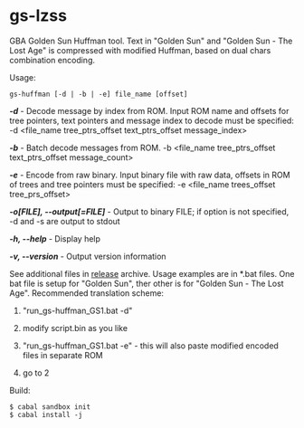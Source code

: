 gs-lzss
=========
GBA Golden Sun Huffman tool. Text in "Golden Sun" and "Golden Sun - The Lost Age" is compressed with modified Huffman, based on dual chars combination encoding.

Usage:
```
gs-huffman [-d | -b | -e] file_name [offset]
```


***-d*** - Decode message by index from ROM. Input ROM name and offsets for tree pointers, text pointers and message index to decode must be specified: -d <file_name tree_ptrs_offset text_ptrs_offset message_index>

***-b*** - Batch decode messages from ROM. -b <file_name tree_ptrs_offset text_ptrs_offset message_count>

***-e*** - Encode from raw binary. Input binary file with raw data, offsets in ROM of trees and tree pointers must be specified: -e <file_name trees_offset tree_prs_offset>

***-o[FILE], --output[=FILE]*** - Output to binary FILE; if option is not specified, -d and -s are output to stdout

***-h, --help*** - Display help

***-v, --version*** - Output version information

See additional files in [release](https://github.com/romhack/GoldenSunCompression/releases/latest) archive. Usage examples are in *.bat files. One bat file is setup for "Golden Sun", ther other is for "Golden Sun - The Lost Age".  Recommended translation scheme:  

1. "run_gs-huffman_GS1.bat -d"  
  
2. modify script.bin as you like  
  
3. "run_gs-huffman_GS1.bat -e" - this will also paste modified encoded files in separate ROM
  
4. go to 2


Build:
```
$ cabal sandbox init
$ cabal install -j